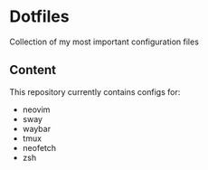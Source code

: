 # Dotfiles
Collection of my most important configuration files
## Content
This repository currently contains configs for:
* neovim
* sway
* waybar
* tmux
* neofetch
* zsh
